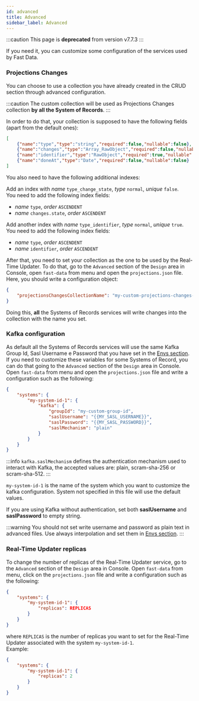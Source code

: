 ```yaml
---
id: advanced
title: Advanced
sidebar_label: Advanced
---
```


:::caution
This page is **deprecated** from version v7.7.3
:::

If you need it, you can customize some configuration of the services used by Fast Data.

### Projections Changes

You can choose to use a collection you have already created in the CRUD section through advanced configuration.  

:::caution
The custom collection will be used as Projections Changes collection **by all the System of Records**.
:::

In order to do that, your collection is supposed to have the following fields (apart from the default ones):

```json
[
    {"name":"type","type":"string","required":false,"nullable":false},
    {"name":"changes","type":"Array_RawObject","required":false,"nullable":false},
    {"name":"identifier","type":"RawObject","required":true,"nullable":false},
    {"name":"doneAt","type":"Date","required":false,"nullable":false}
]
```

You also need to have the following additional indexes:

Add an index with *name* `type_change_state`, *type* `normal`, *unique* `false`.  
You need to add the following index fields:

- *name* `type`, *order* `ASCENDENT`
- *name* `changes.state`, *order* `ASCENDENT`

Add another index with *name* `type_identifier`, *type* `normal`, *unique* `true`.  
You need to add the following index fields:

- *name* `type`, *order* `ASCENDENT`
- *name* `identifier`, *order* `ASCENDENT`

After that, you need to set your collection as the one to be used by the Real-Time Updater. To do that, go to the `Advanced` section of the `Design` area in Console, open `fast-data` from menu and open the `projections.json` file.
Here, you should write a configuration object:

```json
{
    "projectionsChangesCollectionName": "my-custom-projections-changes-collection-name"
}
```

Doing this, **all** the Systems of Records services will write changes into the collection with the name you set.

### Kafka configuration

As default all the Systems of Records services will use the same Kafka Group Id, Sasl Username e Password that you have set in the [Envs section](./set_up_fast_data#set-up-environment-variables).  
If you need to customize these variables for some Systems of Record, you can do that going to the `Advanced` section of the `Design` area in Console. Open `fast-data` from menu and open the `projections.json` file and write a configuration such as the following:

```json
{
    "systems": {
        "my-system-id-1": {
            "kafka": {
                "groupId": "my-custom-group-id",
                "saslUsername": "{{MY_SASL_USERNAME}}",
                "saslPassword": "{{MY_SASL_PASSWORD}}",
                "saslMechanism": "plain"
            }
        }
    }
}
```

:::info
`kafka.saslMechanism` defines the authentication mechanism used to interact with Kafka, the accepted values are: plain, scram-sha-256 or scram-sha-512.
:::

`my-system-id-1` is the name of the system which you want to customize the kafka configuration. System not specified in this file will use the default values.

If you are using Kafka without authentication, set both **saslUsername** and **saslPassword** to empty string.

:::warning
You should not set write username and password as plain text in advanced files. Use always interpolation and set them in [Envs section](../development_suite/set-up-infrastructure/env-var).
:::

### Real-Time Updater replicas

To change the number of replicas of the Real-Time Updater service, go to the `Advanced` section of the `Design` area in Console. Open `fast-data` from menu, click on the `projections.json` file and write a configuration such as the following:

```json
{
    "systems": {
        "my-system-id-1": {
            "replicas": REPLICAS
        }
    }
}
```

where `REPLICAS` is the number of replicas you want to set for the Real-Time Updater associated with the system `my-system-id-1`.  
Example:

```json
{
    "systems": {
        "my-system-id-1": {
            "replicas": 2
        }
    }
}
```
